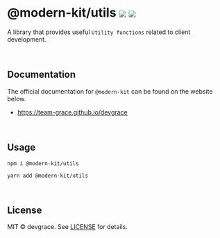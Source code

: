 # @modern-kit/utils <a href="https://www.npmjs.com/package/@modern-kit/utils" target="_blank"><img align="center" src="https://img.shields.io/npm/v/@modern-kit/utils.svg" /></a> <a href="https://bundlephobia.com/package/@modern-kit/utils" target="_blank"><img align="center" src="https://img.shields.io/bundlephobia/minzip/@modern-kit/utils/latest"></a>

A library that provides useful `Utility functions` related to client development. 

<br />

## Documentation
The official documentation for `@modern-kit` can be found on the website below.
- <a href="https://team-grace.github.io/devgrace/" target="_blank">https://team-grace.github.io/devgrace</a>

<br />

## Usage
```shell
npm i @modern-kit/utils
```

```shell
yarn add @modern-kit/utils
```

<br />

## License
MIT © devgrace. See [LICENSE](../../LICENSE) for details.

<br />